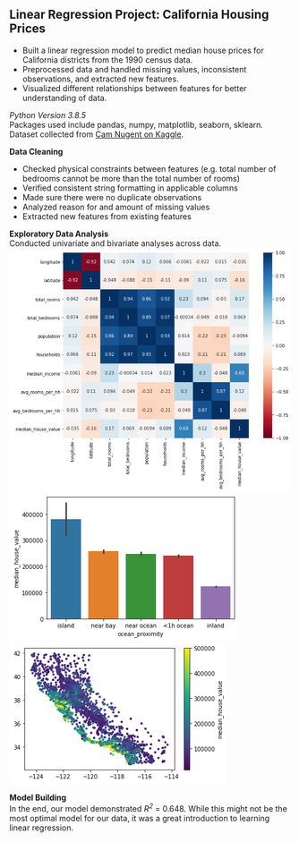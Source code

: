 ## Linear Regression Project: California Housing Prices

- Built a linear regression model to predict median house prices for California districts from the 1990 census data.
- Preprocessed data and handled missing values, inconsistent observations, and extracted new features.
- Visualized different relationships between features for better understanding of data.

_Python Version 3.8.5_  
Packages used include pandas, numpy, matplotlib, seaborn, sklearn.  
Dataset collected from [Cam Nugent on Kaggle](https://www.kaggle.com/datasets/camnugent/california-housing-prices?datasetId=5227&sortBy=voteCount).

__Data Cleaning__  
- Checked physical constraints between features (e.g. total number of bedrooms cannot be more than the total number of rooms)
- Verified consistent string formatting in applicable columns
- Made sure there were no duplicate observations
- Analyzed reason for and amount of missing values
- Extracted new features from existing features

__Exploratory Data Analysis__  
Conducted univariate and bivariate analyses across data.
![correlation table](docs/eda_img1.png)
![ocean_proximity vs median_house_value](docs/eda_img2.png)
![spatial analysis on median_house_value](docs/eda_img3.png)

__Model Building__  
In the end, our model demonstrated _R<sup>2</sup>_ = 0.648. While this might not be the most optimal model for our data, it was a great introduction to learning linear regression.
